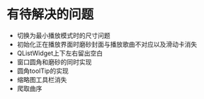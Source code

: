 # 有待解决的问题

* 切换为最小播放模式时的尺寸问题
* 初始化正在播放界面时磨砂封面与播放歌曲不对应以及滑动卡消失
* QListWidget上下左右留出空白
* 窗口圆角和磨砂的同时实现
* 圆角toolTip的实现
* 缩略图工具栏消失
* 爬取曲序
